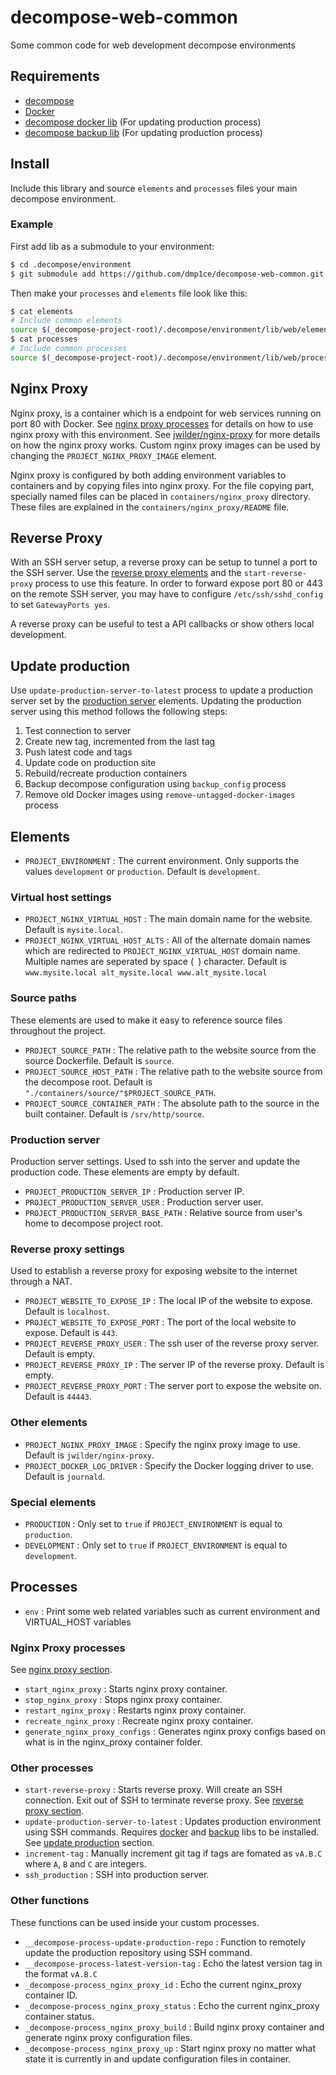 # decompose-web-common
Some common code for web development decompose environments

## Requirements

- [decompose](https://github.com/dmp1ce/decompose)
- [Docker](http://www.docker.com/)
- [decompose docker lib](https://github.com/dmp1ce/decompose-docker-common) (For updating production process)
- [decompose backup lib](https://github.com/dmp1ce/decompose-backup-common) (For updating production process)

## Install

Include this library and source `elements` and `processes` files your main decompose environment.

### Example

First add lib as a submodule to your environment:
``` bash
$ cd .decompose/environment
$ git submodule add https://github.com/dmp1ce/decompose-web-common.git lib/common
```

Then make your `processes` and `elements` file look like this:
``` bash
$ cat elements
# Include common elements
source $(_decompose-project-root)/.decompose/environment/lib/web/elements
$ cat processes
# Include common processes
source $(_decompose-project-root)/.decompose/environment/lib/web/processes
```

## Nginx Proxy

Nginx proxy, is a container which is a endpoint for web services running on port 80 with Docker. See [nginx proxy processes](#nginx-proxy-processes) for details on how to use nginx proxy with this environment. See [jwilder/nginx-proxy](https://github.com/jwilder/nginx-proxy) for more details on how the nginx proxy works. Custom nginx proxy images can be used by changing the `PROJECT_NGINX_PROXY_IMAGE` element.

Nginx proxy is configured by both adding environment variables to containers and by copying files into nginx proxy. For the file copying part, specially named files can be placed in `containers/nginx_proxy` directory. These files are explained in the `containers/nginx_proxy/README` file.

## Reverse Proxy

With an SSH server setup, a reverse proxy can be setup to tunnel a port to the SSH server. Use the [reverse proxy elements](#reverse-proxy-settings) and the `start-reverse-proxy` process to use this feature. In order to forward expose port 80 or 443 on the remote SSH server, you may have to configure `/etc/ssh/sshd_config` to set `GatewayPorts yes`.

A reverse proxy can be useful to test a API callbacks or show others local development.

## Update production

Use `update-production-server-to-latest` process to update a production server set by the [production server](#production-server) elements. Updating the production server using this method follows the following steps:

1. Test connection to server
2. Create new tag, incremented from the last tag
3. Push latest code and tags
4. Update code on production site
5. Rebuild/recreate production containers
6. Backup decompose configuration using `backup_config` process
7. Remove old Docker images using `remove-untagged-docker-images` process

## Elements

- `PROJECT_ENVIRONMENT` : The current environment. Only supports the values `development` or `production`. Default is `development`.

### Virtual host settings

- `PROJECT_NGINX_VIRTUAL_HOST` : The main domain name for the website. Default is `mysite.local`.
- `PROJECT_NGINX_VIRTUAL_HOST_ALTS` : All of the alternate domain names which are redirected to `PROJECT_NGINX_VIRTUAL_HOST` domain name. Multiple names are seperated by space (` `) character. Default is `www.mysite.local alt_mysite.local www.alt_mysite.local`

### Source paths

These elements are used to make it easy to reference source files throughout the project.

- `PROJECT_SOURCE_PATH` : The relative path to the website source from the source Dockerfile. Default is `source`.
- `PROJECT_SOURCE_HOST_PATH` : The relative path to the website source from the decompose root. Default is `"./containers/source/"$PROJECT_SOURCE_PATH`.
- `PROJECT_SOURCE_CONTAINER_PATH` : The absolute path to the source in the built container. Default is `/srv/http/source`.

### Production server

Production server settings. Used to ssh into the server and update the production code. These elements are empty by default.

- `PROJECT_PRODUCTION_SERVER_IP` : Production server IP.
- `PROJECT_PRODUCTION_SERVER_USER` : Production server user.
- `PROJECT_PRODUCTION_SERVER_BASE_PATH` : Relative source from user's home to decompose project root.

### Reverse proxy settings

Used to establish a reverse proxy for exposing website to the internet through a NAT.

- `PROJECT_WEBSITE_TO_EXPOSE_IP` : The local IP of the website to expose. Default is `localhost`.
- `PROJECT_WEBSITE_TO_EXPOSE_PORT` : The port of the local website to expose. Default is `443`.
- `PROJECT_REVERSE_PROXY_USER` : The ssh user of the reverse proxy server. Default is empty.
- `PROJECT_REVERSE_PROXY_IP` : The server IP of the reverse proxy. Default is empty.
- `PROJECT_REVERSE_PROXY_PORT` : The server port to expose the website on. Default is `44443`.

### Other elements

- `PROJECT_NGINX_PROXY_IMAGE` : Specify the nginx proxy image to use. Default is `jwilder/nginx-proxy`.
- `PROJECT_DOCKER_LOG_DRIVER` : Specify the Docker logging driver to use. Default is `journald`.

### Special elements

- `PRODUCTION` : Only set to `true` if `PROJECT_ENVIRONMENT` is equal to `production`.
- `DEVELOPMENT` : Only set to `true` if `PROJECT_ENVIRONMENT` is equal to `development`.

## Processes

- `env` : Print some web related variables such as current environment and VIRTUAL_HOST variables

### Nginx Proxy processes

See [nginx proxy section](#nginx-proxy).

- `start_nginx_proxy` : Starts nginx proxy container.
- `stop_nginx_proxy` : Stops nginx proxy container.
- `restart_nginx_proxy` : Restarts nginx proxy container.
- `recreate_nginx_proxy` : Recreate nginx proxy container.
- `generate_nginx_proxy_configs` : Generates nginx proxy configs based on what is in the nginx_proxy container folder.

### Other processes

- `start-reverse-proxy` : Starts reverse proxy. Will create an SSH connection. Exit out of SSH to terminate reverse proxy. See [reverse proxy section](#reverse-proxy).
- `update-production-server-to-latest` : Updates production environment using SSH commands. Requires [docker](https://github.com/dmp1ce/decompose-docker-common) and [backup](https://github.com/dmp1ce/decompose-backup-common) libs to be installed. See [update production](#update-production) section.
- `increment-tag` : Manually increment git tag if tags are fomated as `vA.B.C` where `A`, `B` and `C` are integers.
- `ssh_production` : SSH into production server.

### Other functions

These functions can be used inside your custom processes.

- `__decompose-process-update-production-repo` : Function to remotely update the production repository using SSH command.
- `__decompose-process-latest-version-tag` : Echo the latest version tag in the format `vA.B.C`
- `_decompose-process_nginx_proxy_id` : Echo the current nginx_proxy container ID.
- `_decompose-process_nginx_proxy_status` : Echo the current nginx_proxy container status.
- `_decompose-process_nginx_proxy_build` : Build nginx proxy container and generate nginx proxy configuration files.
- `_decompose-process_nginx_proxy_up` : Start nginx proxy no matter what state it is currently in and update configuration files in container.
